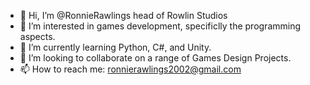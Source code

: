- 👋 Hi, I’m @RonnieRawlings head of Rowlin Studios
- 👀 I’m interested in games development, specificlly the programming aspects.
- 🌱 I’m currently learning Python, C#, and Unity.
- 💞️ I’m looking to collaborate on a range of Games Design Projects.
- 📫 How to reach me: ronnierawlings2002@gmail.com

<!---
RonnieRawlings/RonnieRawlings is a ✨ special ✨ repository because its `README.md` (this file) appears on your GitHub profile.
You can click the Preview link to take a look at your changes.
--->
